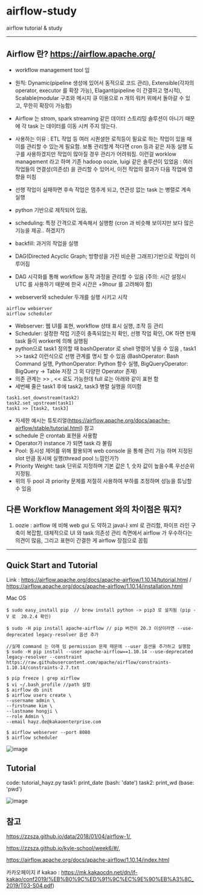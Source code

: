 # airflow-study
airflow tutorial &amp; study

---------------------

## Airflow 란? https://airflow.apache.org/
- workflow management tool 임
- 원칙: Dynamic(pipeline 생성에 있어서 동적으로 코드 관리), Extensible(각자의 operator, executor 를 확장 가능), Elagant(pipeline 이 간결하고 명시적), Scalable(modular 구조와 메시지 큐 이용으로 n 개의 워커 위에서 돌아갈 수 있고, 무한히 확장이 가능함)
- Airflow 는 strom, spark streaming 같은 데이터 스트리밍 솔루션이 아니기 때문에 각 task 는 데이터를 이동 시켜 주지 않는다. 
- 사용하는 이유
 : ETL 작업 등 여러 시퀀셜한 로직등이 필요로 하는 작업이 있을 때 이를 관리할 수 있는게 필요함. 보통 관리할게 적다면 cron 등과 같은 자동 실행 도구를 사용하겠지만 작업이 많아질 경우 관리가 어려워짐. 이런걸 worklow management 라고 하며 기존 hadoop oozie, luigi 같은 솔루션이 있었음
 : 여러 작업들의 연결성(의존성) 을 관리할 수 있어서, 이전 작업의 결과가 다음 작업에 영향을 미침
- 선행 작업이 실패하면 후속 작업은 멈추게 되고, 연관성 없는 task 는 병렬로 계속 실행
- python 기반으로 제작되어 있음,
- scheduling: 특정 간격으로 계속해서 실행함 (cron 과 비슷해 보이지만 보다 많은 기능을 제공.. 하겠지?)
- backfill: 과거의 작업을 실행
- DAG(Directed Acyclic Graph; 방향성을 가진 비순환 그래프)기반으로 작업이 이루어짐
- DAG 시각화를 통해 workflow 동작 과정을 관리할 수 있음
(주의: 시간 설정시 UTC 를 사용하기 때문에 한국 시간은 +9hour 를 고려해야 함)

- webserver와 scheduler 두개를 실행 시키고 시작

```
airflow webserver
airflow scheduler
```

- Webserver: 웹 UI를 표현, workflow 상태 표시 실행, 조작 등 관리
- Scheduler: 설정한 작업 기준이 충족되었는지 확인, 선행 작업 확인, OK 하면 현재 task 들이 worker에 의해 실행됨
- python으로 task1 정의할 때 bashOperator 로 shell 명령어 넣을 수 있음 , task1 >> task2 이런식으로 선행 관계를 명시 할 수 있음 (BashOperator: Bash Command 실행, PythonOperator: Python 함수 실행, BigQueryOperator: BigQuery -> Table 저장 그 외 다양한 Operator 존재)
- 의존 관계는 >> , << 로도 가능한데 full 로는 아래와 같이 표현 함
- 세번째 줄은 task1 후에 task2, task3 병렬 실행을 의미함

```
task1.set_downstream(task2)
task2.set_upstream(task1)
task1 >> [task2, task3]
```

- 자세한 예시는 튜토리얼(https://airflow.apache.org/docs/apache-airflow/stable/tutorial.html) 참고
- schedule 은 crontab 표현을 사용함 
- Operator가 instance 가 되면 task 라 불림
- Pool: 동시성 제어를 위해 활용되며 web console 을 통해 관리 가능 하며 지정된 slot 만큼 동시에 실행(thread pool 느낌인가?)
- Priority Weight: task 단위로 지정하며 기본 값은 1, 숫자 값이 높을수록 우선순위 지정됨. 
- 위의 두 pool 과 priority 문제를 저절히 사용하여 부하를 조정하며 성능을 튜닝할 수 있음

## 다른 Workflow Management 와의 차이점은 뭐지?
1. oozie : airflow 에 비해 web gui 도 약하고 java나 xml 로 관리함, 파이프 라인 구축이 복잡함, 대체적으로 UI 와 task 의존성 관리 측면에서 airflow 가 우수하다는 의견이 많음, 그리고 표현이 간결한 게 airflow 장점으로 꼽힘


----------------------

## Quick Start and Tutorial
Link : https://airflow.apache.org/docs/apache-airflow/1.10.14/tutorial.html / https://airflow.apache.org/docs/apache-airflow/1.10.14/installation.html

Mac OS
```
$ sudo easy_install pip  // brew install python -> pip3 로 설치됨 (pip -V 로  20.2.4 확인)

$ sudo -H pip install apache-airflow // pip 버전이 20.3 이상이라면 --use-deprecated legacy-resolver 옵션 추가

//실제 command 는 아래 임 permission 문제 때문에 --user 옵션을 추가하고 실행함
$ sudo -H pip install --user apache-airflow==1.10.14 --use-deprecated legacy-resolver --constraint https://raw.githubusercontent.com/apache/airflow/constraints-1.10.14/constraints-2.7.txt

$ pip freeze | grep airflow
$ vi ~/.bash_profile //path 설정
$ airflow db init
$ airflow users create \
--username admin \
--firstname kim \
--lastname hongji \
--role Admin \
--email hayz.de@kakaoenterprise.com

$ airflow webserver --port 8080
$ airflow scheduler
```
![image](https://user-images.githubusercontent.com/36401495/104279878-5df1a800-54ee-11eb-8de3-986170102f4d.png)

## Tutorial
code: tutorial_hayz.py
task1: print_date (bash: 'date')
task2: print_wd  (base: 'pwd')

![image](https://user-images.githubusercontent.com/36401495/104290430-ae243680-54fd-11eb-9c46-48e0a17674cc.png)


## 참고
 https://zzsza.github.io/data/2018/01/04/airflow-1/,
 
 https://zzsza.github.io/kyle-school/week6/#/, 
 
 https://airflow.apache.org/docs/apache-airflow/1.10.14/index.html
 
 카카오페이지 if kakao : https://mk.kakaocdn.net/dn/if-kakao/conf2019/%EB%B0%9C%ED%91%9C%EC%9E%90%EB%A3%8C_2019/T03-S04.pdf)
